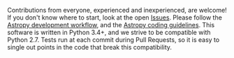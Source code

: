 Contributions from everyone, experienced and inexperienced, are welcome!
If you don't know where to start, look at the open [Issues](https://github.com/matteobachetti/srt-single-dish-tools/issues).
Please follow the [Astropy development workflow](http://docs.astropy.org/en/stable/development/workflow/development_workflow.html), 
and the [Astropy coding guidelines](http://docs.astropy.org/en/stable/development/codeguide.html#coding-style-conventions). 
This software is written in Python 3.4+, and we strive to be compatible with Python 2.7.
Tests run at each commit during Pull Requests, so it is easy to single out points in the code that break this compatibility.

